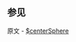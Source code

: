 ## 参见

原文 - [$centerSphere]( https://docs.mongodb.com/manual/reference/operator/query/centerSphere/ )

